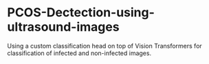 # PCOS-Dectection-using-ultrasound-images
Using a custom classification head on top of Vision Transformers for classification of infected and non-infected images.
